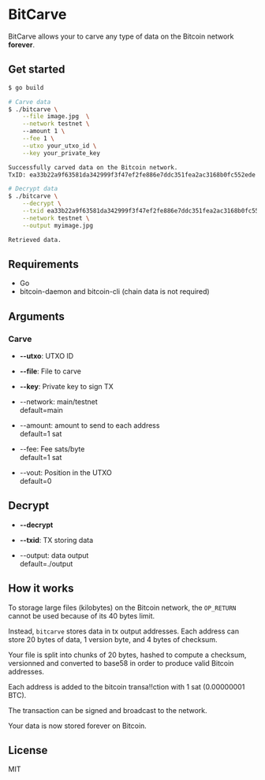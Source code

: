 # BitCarve
BitCarve allows your to carve any type of data on the Bitcoin network **forever**.

## Get started

```bash
$ go build

# Carve data
$ ./bitcarve \
    --file image.jpg  \
    --network testnet \ 
    --amount 1 \
    --fee 1 \
    --utxo your_utxo_id \
    --key your_private_key

Successfully carved data on the Bitcoin network.
TxID: ea33b22a9f63581da342999f3f47ef2fe886e7ddc351fea2ac3168b0fc552ede

# Decrypt data
$ ./bitcarve \
    --decrypt \
    --txid ea33b22a9f63581da342999f3f47ef2fe886e7ddc351fea2ac3168b0fc552ede \
    --network testnet \
    --output myimage.jpg

Retrieved data.
```

## Requirements
* Go
* bitcoin-daemon and bitcoin-cli (chain data is not required)

## Arguments
### Carve
* **--utxo**: UTXO ID  

* **--file**: File to carve

* **--key**: Private key to sign TX

* --network: main/testnet  
    default=main

* --amount: amount to send to each address  
    default=1 sat

* --fee: Fee sats/byte  
    default=1 sat


* --vout: Position in the UTXO  
    default=0


## Decrypt
* **--decrypt**  

* **--txid**: TX storing data  

* --output: data output  
    default=./output

## How it works

To storage large files (kilobytes) on the Bitcoin network, the `OP_RETURN` cannot be used because of its 40 bytes limit.

Instead, `bitcarve` stores data in tx output addresses. Each address can store 20 bytes of data, 1 version byte, and 4 bytes of checksum.   

Your file is split into chunks of 20 bytes, hashed to compute a checksum, versionned and converted to base58 in order to produce valid Bitcoin addresses.

Each address is added to the bitcoin transa!!ction with 1 sat (0.00000001 BTC).

The transaction can be signed and broadcast to the network.

Your data is now stored forever on Bitcoin.

## License

MIT